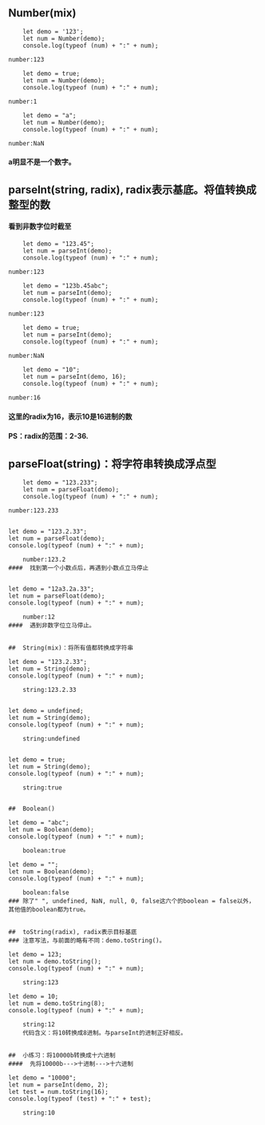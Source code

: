 ##  Number(mix)
```
    let demo = '123';
    let num = Number(demo);
    console.log(typeof (num) + ":" + num);
```   
    number:123
    
```
    let demo = true;
    let num = Number(demo);
    console.log(typeof (num) + ":" + num);
```
    number:1
    
```
    let demo = "a";
    let num = Number(demo);
    console.log(typeof (num) + ":" + num);
```
    number:NaN
####  a明显不是一个数字。


##  parseInt(string, radix), radix表示基底。将值转换成整型的数
####  看到非数字位时截至
```
    let demo = "123.45";
    let num = parseInt(demo);
    console.log(typeof (num) + ":" + num);
```
    number:123

```
    let demo = "123b.45abc";
    let num = parseInt(demo);
    console.log(typeof (num) + ":" + num);
```
    number:123
    
```
    let demo = true;
    let num = parseInt(demo);
    console.log(typeof (num) + ":" + num);
```
    number:NaN

```
    let demo = "10";
    let num = parseInt(demo, 16);
    console.log(typeof (num) + ":" + num);
```
    number:16
####  这里的radix为16，表示10是16进制的数
#### PS：radix的范围：2-36.


##  parseFloat(string)：将字符串转换成浮点型
```
    let demo = "123.233";
    let num = parseFloat(demo);
    console.log(typeof (num) + ":" + num);
```
    number:123.233

```

```
    let demo = "123.2.33";
    let num = parseFloat(demo);
    console.log(typeof (num) + ":" + num);
```
    number:123.2
####  找到第一个小数点后，再遇到小数点立马停止
    
```
    let demo = "12a3.2a.33";
    let num = parseFloat(demo);
    console.log(typeof (num) + ":" + num);

```
    number:12
####  遇到非数字位立马停止。


##  String(mix)：将所有值都转换成字符串
```
    let demo = "123.2.33";
    let num = String(demo);
    console.log(typeof (num) + ":" + num);
```
    string:123.2.33
    
```
    let demo = undefined;
    let num = String(demo);
    console.log(typeof (num) + ":" + num);
```
    string:undefined
    
```
    let demo = true;
    let num = String(demo);
    console.log(typeof (num) + ":" + num);
```
    string:true
    

##  Boolean()
```
    let demo = "abc";
    let num = Boolean(demo);
    console.log(typeof (num) + ":" + num);
```
    boolean:true

```
    let demo = "";
    let num = Boolean(demo);
    console.log(typeof (num) + ":" + num);
```
    boolean:false
### 除了" ", undefined, NaN, null, 0, false这六个的boolean = false以外，其他值的boolean都为true。


##  toString(radix), radix表示目标基底
### 注意写法，与前面的略有不同：demo.toString()。
```
    let demo = 123;
    let num = demo.toString();
    console.log(typeof (num) + ":" + num);
```
    string:123

```
    let demo = 10;
    let num = demo.toString(8);
    console.log(typeof (num) + ":" + num);
```
    string:12
    代码含义：将10转换成8进制。与parseInt的进制正好相反。
    
    
##  小练习：将10000b转换成十六进制
####  先将10000b--->十进制--->十六进制
```
    let demo = "10000";
    let num = parseInt(demo, 2);
    let test = num.toString(16);
    console.log(typeof (test) + ":" + test);
```
    string:10
